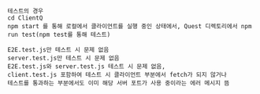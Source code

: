     테스트의 경우
    cd ClientQ
    npm start 를 통해 로컬에서 클라이언트를 실행 중인 상태에서, Quest 디렉토리에서 npm run test(npm test를 통해 테스트)

    E2E.test.js만 테스트 시 문제 없음
    server.test.js만 테스트 시 문제 없음
    E2E.test.js와 server.test.js 테스트 시 문제 없음, 
    client.test.js 포함하여 테스트 시 클라이언트 부분에서 fetch가 되지 않거나 
    테스트를 통과하는 부분에서도 이미 해당 서버 포트가 사용 중이라는 에러 메시지 뜸